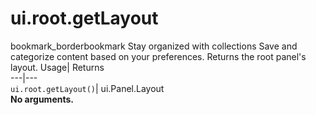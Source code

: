  
#  ui.root.getLayout 
bookmark_borderbookmark Stay organized with collections  Save and categorize content based on your preferences. 
Returns the root panel's layout. 
Usage| Returns  
---|---  
`ui.root.getLayout()`| ui.Panel.Layout  
**No arguments.**

